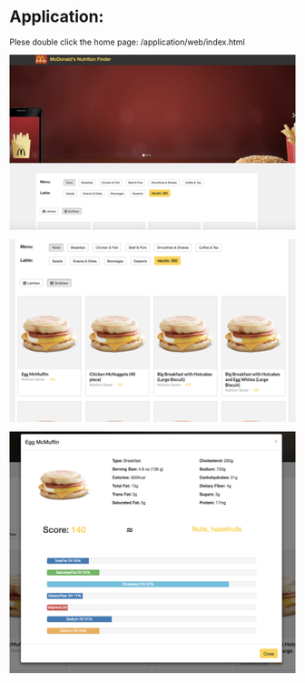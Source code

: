# Application: 
Plese double click the home page:  /application/web/index.html

![img](https://github.com/louyuanyuan/DSCW3GIT/blob/master/screenshoot/home.png?raw=true)

![img](https://github.com/louyuanyuan/DSCW3GIT/blob/master/screenshoot/item.png?raw=true)

![img](https://github.com/louyuanyuan/DSCW3GIT/blob/master/screenshoot/detail.png?raw=true)

